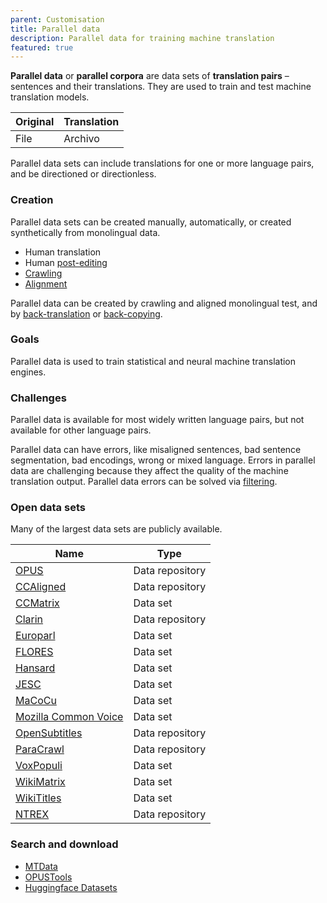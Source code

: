 ```yaml
---
parent: Customisation
title: Parallel data
description: Parallel data for training machine translation
featured: true
---
```


**Parallel data** or **parallel corpora** are data sets of **translation pairs** – sentences and their translations.
They are used to train and test machine translation models.

| Original | Translation |
| ----------- | ----------- |
| File | Archivo |

Parallel data sets can include translations for one or more language pairs, and be directioned or directionless.

### Creation

Parallel data sets can be created manually, automatically, or created synthetically from monolingual data.
- Human translation
- Human [post-editing](../applications/workflows/post-editing.md)
- [Crawling](crawling.md)
- [Alignment](alignment.md)

Parallel data can be created by crawling and aligned monolingual test, and by [back-translation](back-translation.md) or [back-copying](back-translation.md).

### Goals

Parallel data is used to train statistical and neural machine translation engines.

### Challenges

Parallel data is available for most widely written language pairs, but not available for other language pairs.

Parallel data can have errors, like misaligned sentences, bad sentence segmentation, bad encodings, wrong or mixed language.
Errors in parallel data are challenging because they affect the quality of the machine translation output.
Parallel data errors can be solved via [filtering](filtering.md).

### Open data sets

Many of the largest data sets are publicly available.

| Name | Type |
| ---- | ---- |
| [OPUS](https://opus.nlpl.eu/) | Data repository |
| [CCAligned](https://opus.nlpl.eu/CCAligned.php) | Data repository |
| [CCMatrix](https://github.com/facebookresearch/LASER/tree/main/tasks/CCMatrix) | Data set |
| [Clarin](https://www.clarin.eu/resource-families/parallel-corpora) | Data repository |
| [Europarl](https://www.statmt.org/europarl/) | Data set |
| [FLORES](https://github.com/facebookresearch/flores) | Data set |
| [Hansard](https://catalog.ldc.upenn.edu/LDC95T20) | Data set |
| [JESC](https://nlp.stanford.edu/projects/jesc/) | Data set |
| [MaCoCu](https://macocu.eu/) | Data set |
| [Mozilla Common Voice](https://commonvoice.mozilla.org/en/datasets) | Data set |
| [OpenSubtitles](https://opus.nlpl.eu/OpenSubtitles-v2018.php) | Data repository |
| [ParaCrawl](https://paracrawl.eu/) | Data repository |
| [VoxPopuli](https://github.com/facebookresearch/voxpopuli) | Data set |
| [WikiMatrix](https://github.com/facebookresearch/LASER/tree/main/tasks/WikiMatrix) | Data set |
| [WikiTitles](https://data.statmt.org/wikititles/) | Data set |
| [NTREX](https://github.com/MicrosoftTranslator/NTREX) | Data repository |


### Search and download

* [MTData](https://github.com/thammegowda/mtdata)
* [OPUSTools](https://github.com/Helsinki-NLP/OpusTools/blob/master/opustools_pkg/README.md)
* [Huggingface Datasets](https://huggingface.co/datasets?task_categories=task_categories:translation)
